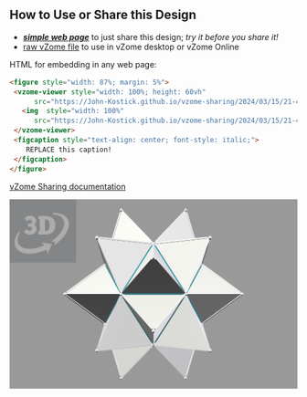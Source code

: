 
## How to Use or Share this Design

 - [***simple web page***](<https://John-Kostick.github.io/vzome-sharing/2024/03/15/21-47-52-Icosahedron-inversion/>) to just share this design; *try it before you share it!*
 - [raw vZome file](<https://raw.githubusercontent.com/John-Kostick/vzome-sharing/main/2024/03/15/21-47-52-Icosahedron-inversion/Icosahedron-inversion.vZome>) to use in vZome desktop or vZome Online
 
 HTML for embedding in any web page:
 ```html
<figure style="width: 87%; margin: 5%">
  <vzome-viewer style="width: 100%; height: 60vh"
       src="https://John-Kostick.github.io/vzome-sharing/2024/03/15/21-47-52-Icosahedron-inversion/Icosahedron-inversion.vZome" >
    <img  style="width: 100%"
       src="https://John-Kostick.github.io/vzome-sharing/2024/03/15/21-47-52-Icosahedron-inversion/Icosahedron-inversion.png" >
  </vzome-viewer>
  <figcaption style="text-align: center; font-style: italic;">
     REPLACE this caption!
  </figcaption>
</figure>
 ```

[vZome Sharing documentation](https://vzome.github.io/vzome/sharing.html#how-it-works)

![Image](<Icosahedron-inversion.png>)

